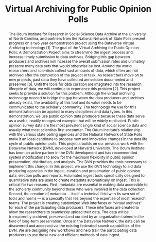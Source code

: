 ---
abstract: "The Odum Institute for Research in Social Science Data Archive at the University
  of North Carolina, and partners from the National Network of State Polls present
  progress on a two year demonstration project using the Dataverse Virtual Archiving
  technology [1]. The goal of the Virtual Archiving for Public Opinion Polls: A Demonstration
  Project aims to streamline the ingest process and increase timely submission to
  data archives. Bridging this gap between producers and archives will increase the
  overall submission rates and ultimately preserve many data sets that would otherwise
  be lost.\nAround the world researchers and scientists collect vast amounts of data,
  which often are not archived after the completion of the project or task. As researchers
  move on to new projects, past data they have collected are seldom documented and
  preserved [6]. Until the tools for data curation are integrated into the research
  lifecycle of data, we will continue to experience this problem [2]. This project
  seeks to provide a solution for this problem. Although the virtual archiving technology
  needed to bridge the gap between the data producers and archives already exists,
  the availability of this tool and its value needs to be communicated to the scholarly
  community.\nThe technology we use for this demonstration can be applied to many
  disciplines and data types. In this demonstration, we use public opinion data producers
  because these data serve as a useful, readily recognized example that will be widely
  replicated. Public opinion survey data are the most prevalent single kind of social
  science data and usually what most scientists first encounter.\nThe Odum Institute’s
  relationship with the various state polling agencies and the National Network of
  State Polls make it an ideal candidate to propose new and innovative changes in
  the data life cycle of public opinion polls. This projects builds on our previous
  work with the Dataverse Network (DVN), developed at Harvard University. The Odum
  Institute has been an active partner in the DVN development and has recommended
  system modifications to allow for the maximum flexibility in public opinion preservation,
  distribution, and analysis. The DVN provides the tools necessary to implement this
  change. In this project, we use the DVN technology to aid data producing agencies
  in the ingest, curation and preservation of public opinion data, election polls
  and reports.\nAutomated ingest tools specifically designed for quantitative data
  are used to create metadata automatically on ingest. This is critical for two reasons.
  First, metadata are essential in making data accessible to the scholarly community
  beyond those who were involved in the data collection. Second, the creation of metadata
  — itself a technical field with its own set of tools and norms — is a specialty
  that lies beyond the expertise of most research teams. \nThe project is creating
  customized Web interfaces or “virtual archives” for each of the participating data
  producers. These interfaces are created to allow the researchers to seamlessly upload
  their data. The data will be transparently archived, preserved and curated by an
  organization trained in the field of long-term preservation. Once in the Dataverse
  Network, the data can be discovered and accessed via the existing federated search
  capabilities of the DVN. We are designing new workflows and help train the participating
  data producers to use these new and efficient methods of data ingest."
creators:
- Crabtree, Jonathan
date: null
document_url: https://services.phaidra.univie.ac.at/api/object/o:294258/download
grand_parent: iPRES
institutions: []
keywords:
- singapore
- digital archives
- alliances
- federation
- data management
- social science data
landing_page_url: https://phaidra.univie.ac.at/o:294258
language: eng
layout: publication
license: CC BY-SA 3.0 AT
notes_url: null
parent: iPRES 2011
publication_type: paper
size: 504521
slides_url: null
source_name: iPRES
stream_url: null
title: Virtual Archiving for Public Opinion Polls
year: 2011
---